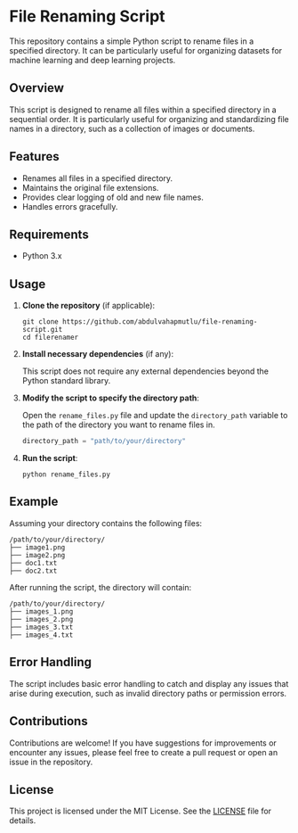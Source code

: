# File Renaming Script

This repository contains a simple Python script to rename files in a specified directory. It can be particularly useful for organizing datasets for machine learning and deep learning projects.

## Overview

This script is designed to rename all files within a specified directory in a sequential order. It is particularly useful for organizing and standardizing file names in a directory, such as a collection of images or documents.

## Features

- Renames all files in a specified directory.
- Maintains the original file extensions.
- Provides clear logging of old and new file names.
- Handles errors gracefully.

## Requirements

- Python 3.x

## Usage

1. **Clone the repository** (if applicable):

    ```
    git clone https://github.com/abdulvahapmutlu/file-renaming-script.git
    cd filerenamer
    ```

2. **Install necessary dependencies** (if any):

    This script does not require any external dependencies beyond the Python standard library.

3. **Modify the script to specify the directory path**:

    Open the `rename_files.py` file and update the `directory_path` variable to the path of the directory you want to rename files in.

    ```python
    directory_path = "path/to/your/directory"
    ```

4. **Run the script**:

    ```
    python rename_files.py
    ```

## Example

Assuming your directory contains the following files:

```
/path/to/your/directory/
├── image1.png
├── image2.png
├── doc1.txt
├── doc2.txt
```

After running the script, the directory will contain:

```
/path/to/your/directory/
├── images_1.png
├── images_2.png
├── images_3.txt
├── images_4.txt
```

## Error Handling

The script includes basic error handling to catch and display any issues that arise during execution, such as invalid directory paths or permission errors.

## Contributions

Contributions are welcome! If you have suggestions for improvements or encounter any issues, please feel free to create a pull request or open an issue in the repository.

## License

This project is licensed under the MIT License. See the [LICENSE](LICENSE) file for details.
